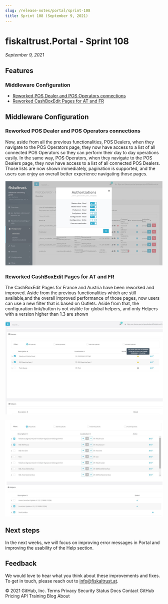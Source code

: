 ```yaml
---
slug: /release-notes/portal/sprint-108
title: Sprint 108 (September 9, 2021)
---
```


# fiskaltrust.Portal - Sprint 108
_September 9, 2021_

## Features

### Middleware Configuration

- [Reworked POS Dealer and POS Operators connections](#reworked-pos-dealer-and-pos-operators-connections)
- [Reworked CashBoxEdit Pages for AT and FR](#reworked-cashboxedit-pages-for-at-and-fr)

## Middleware Configuration

### Reworked POS Dealer and POS Operators connections

Now, aside from all the previous functionalities, POS Dealers, when they navigate to the POS Operators page, they now have access to a list of all connected POS Operators so they can perform their day to day operations easily. In the same way, POS Operators, when they navigate to the POS Dealers page, they now have access to a list of all connected POS Dealers. Those lists are now shown immediately, pagination is supported, and the users can enjoy an overall better experience navigating those pages.

![posdealerconnections](images/sprint-108/posdealerconnections.png)

### Reworked CashBoxEdit Pages for AT and FR

The CashBoxEdit Pages for France and Austria have been reworked and improved. Aside from the previous functionalities which are still available,and the overall improved performance of those pages, now users can use a new filter that is based on Outlets. Aside from that, the configuration link/button is not visible for global helpers, and only Helpers with a version higher than 1.3 are shown

![queues108](images/sprint-108/queues108.png)

![helpers](images/sprint-108/helpers.png)

## Next steps

In the next weeks, we will focus on improving error messages in Portal and improving the usability of the Help section. 

## Feedback
We would love to hear what you think about these improvements and fixes. To get in touch, please reach out to [info@fiskaltrust.at](mailto:info@fiskaltrust.at).

© 2021 GitHub, Inc.
Terms
Privacy
Security
Status
Docs
Contact GitHub
Pricing
API
Training
Blog
About
